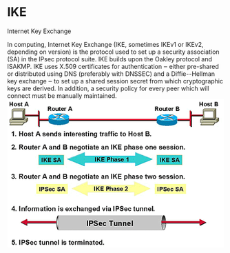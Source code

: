# IKE


Internet Key Exchange

In computing, Internet Key Exchange (IKE, sometimes IKEv1 or IKEv2,
depending on version) is the protocol used to set up a security
association (SA) in the IPsec protocol suite. IKE builds upon the Oakley
protocol and ISAKMP. IKE uses X.509 certificates for authentication ‒
either pre-shared or distributed using DNS (preferably with DNSSEC) and
a Diffie--Hellman key exchange ‒ to set up a shared session secret from
which cryptographic keys are derived. In addition, a security policy for
every peer which will connect must be manually maintained.\
![](./images/15008366.png?width=480)

